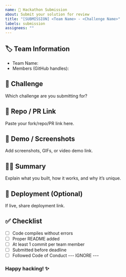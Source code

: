 ```yaml
---
name: 📝 Hackathon Submission
about: Submit your solution for review
title: "[SUBMISSION] <Team Name> - <Challenge Name>"
labels: submission
assignees: ""
---
```


## 🏷️ Team Information
- Team Name:
- Members (GitHub handles):

## 🔗 Challenge
Which challenge are you submitting for?

## 📂 Repo / PR Link
Paste your fork/repo/PR link here.

## 📸 Demo / Screenshots
Add screenshots, GIFs, or video demo link.

## 🧑‍💻 Summary
Explain what you built, how it works, and why it’s unique.

## 🚀 Deployment (Optional)
If live, share deployment link.

## ✅ Checklist
- [ ] Code compiles without errors
- [ ] Proper README added
- [ ] At least 1 commit per team member
- [ ] Submitted before deadline
- [ ] Followed Code of Conduct
--- IGNORE ---
### Happy hacking! ✨